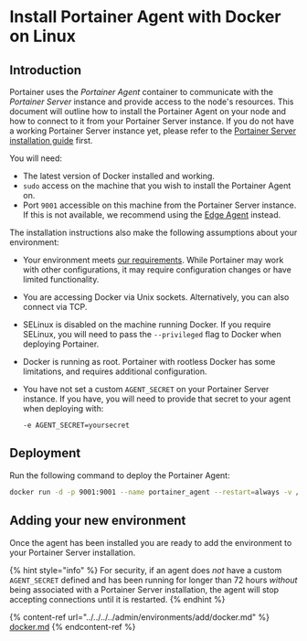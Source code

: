 # Install Portainer Agent with Docker on Linux

## Introduction

Portainer uses the _Portainer Agent_ container to communicate with the _Portainer Server_ instance and provide access to the node's resources. This document will outline how to install the Portainer Agent on your node and how to connect to it from your Portainer Server instance. If you do not have a working Portainer Server instance yet, please refer to the [Portainer Server installation guide](../../server/docker/linux.md) first.

You will need:

* The latest version of Docker installed and working.
* `sudo` access on the machine that you wish to install the Portainer Agent on.
* Port `9001` accessible on this machine from the Portainer Server instance. If this is not available, we recommend using the [Edge Agent](../edge.md) instead.

The installation instructions also make the following assumptions about your environment:

* Your environment meets [our requirements](../../../requirements-and-prerequisites.md). While Portainer may work with other configurations, it may require configuration changes or have limited functionality.
* You are accessing Docker via Unix sockets. Alternatively, you can also connect via TCP.
* SELinux is disabled on the machine running Docker. If you require SELinux, you will need to pass the `--privileged` flag to Docker when deploying Portainer.
* Docker is running as root. Portainer with rootless Docker has some limitations, and requires additional configuration.
*   You have not set a custom `AGENT_SECRET` on your Portainer Server instance. If you have, you will need to provide that secret to your agent when deploying with:

    `-e AGENT_SECRET=yoursecret`

## Deployment

Run the following command to deploy the Portainer Agent:

```bash
docker run -d -p 9001:9001 --name portainer_agent --restart=always -v /var/run/docker.sock:/var/run/docker.sock -v /var/lib/docker/volumes:/var/lib/docker/volumes portainer/agent:2.11.1
```

## Adding your new environment

Once the agent has been installed you are ready to add the environment to your Portainer Server installation.

{% hint style="info" %}
For security, if an agent does _not_ have a custom `AGENT_SECRET` defined and has been running for longer than 72 hours _without_ being associated with a Portainer Server installation, the agent will stop accepting connections until it is restarted.
{% endhint %}

{% content-ref url="../../../../admin/environments/add/docker.md" %}
[docker.md](../../../../admin/environments/add/docker.md)
{% endcontent-ref %}
